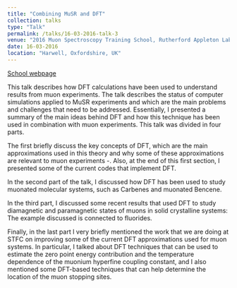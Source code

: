 ```yaml
---
title: "Combining MuSR and DFT"
collection: talks
type: "Talk"
permalink: /talks/16-03-2016-talk-3
venue: "2016 Muon Spectroscopy Training School, Rutherford Appleton Laboratory"
date: 16-03-2016
location: "Harwell, Oxfordshire, UK"
---
```


[School webpage](https://www.isis.stfc.ac.uk/Pages/Muon-Training-School-2016.aspx)

This talk describes how DFT calculations have been used to understand results from muon experiments.  The talk describes the status of computer simulations applied to MuSR experiments and which are the main problems and challenges that need to be addressed.  Essentially, I presented a summary of the main ideas behind DFT and how this technique has been used in combination with muon experiments.  This talk was divided in four parts.  

The first briefly discuss the key concepts of DFT, which are the main approximations used in this theory and why some of these approximations are relevant to muon experiments -.  Also, at the end of this first section, I presented some of the current codes that implement DFT.

In the second part of the talk, I discussed how DFT has been used to study muonated molecular systems, such as Carbenes and muonated Bencene.  

In the third part, I discussed some recent results that used DFT to study diamagnetic and paramagnetic states of muons in solid crystalline systems: The example discussed is connected to fluorides.  

Finally, in the last part I very briefly mentioned the work that we are doing at STFC on improving some of the current DFT approximations used for muon systems.  In particular, I talked about DFT techniques that can be used to estimate the zero point energy contribution and the temperature dependence of the muonium hyperfine coupling constant, and I also mentioned some DFT-based techniques that can help determine the location of the muon stopping sites.

